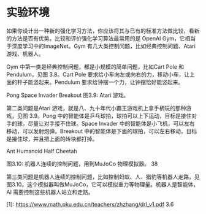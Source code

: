 # 实验环境

如果你设计出一种新的强化学习方法，你应该将其与已有的标准方法做比较，看新的方法是否有优势。比较和评价强化学习算法最常用的是 OpenAI Gym，它相当于深度学习中的ImageNet。Gym 有几大类控制问题，比如经典控制问题、Atari 游戏、机器人。


Gym 中第一类是经典控制问题，都是小规模的简单问题，比如Cart Pole 和Pendulum，见图 3.8。Cart Pole 要求给小车向左或向右的力，移动小车，让上面的杆子能竖起来。Pendulum 要求给钟摆一个力，让钟摆恰好能竖起来。

Pong   Space   Invader Breakout
图3.9: Atari 游戏。

第二类问题是Atari 游戏，就是八、九十年代小霸王游戏机上拿手柄玩的那种游戏，见图 3.9。Pong 中的智能体是乒乓球拍，球拍可以上下运动，目标是接住对手的球，尽量让对手接不住球。Space Invader 中的智能体是小飞机，可以左右移动，可以发射炮弹。Breakout 中的智能体是下面的球拍，可以左右移动，目标是接住球，并且把上面的砖块都打掉。

Ant   Humanoid   Half Cheetah

图3.10: 机器人连续的控制问题，用到MuJoCo 物理模拟器。
38

第三类问题是机器人连续的控制问题，比如控制蚂蚁、人、猎豹等机器人走路，见图3.10。这个模拟器叫做MuJoCo，它可以模拟重力等物理量。机器人是智能体，AI 需要控制这些机器人站立和走路。


[1]: https://www.math.pku.edu.cn/teachers/zhzhang/drl_v1.pdf 3.6
